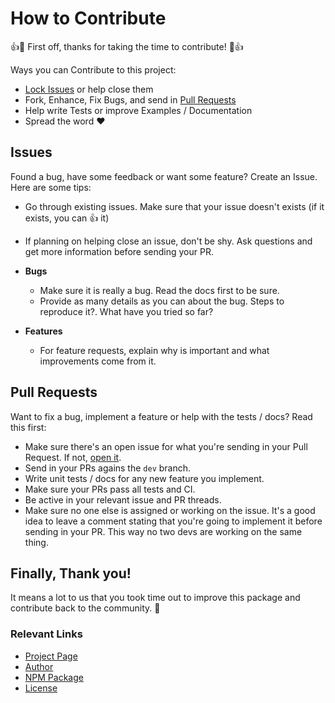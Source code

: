 # How to Contribute

:+1::tada: First off, thanks for taking the time to contribute! :tada::+1:

Ways you can Contribute to this project:

- [Lock Issues][issues] or help close them
- Fork, Enhance, Fix Bugs, and send in [Pull Requests][pr]
- Help write Tests or improve Examples / Documentation
- Spread the word :heart:

## Issues

Found a bug, have some feedback or want some feature? Create an Issue. Here are some tips:

- Go through existing issues. Make sure that your issue doesn't exists (if it exists, you can :+1: it)
- If planning on helping close an issue, don't be shy. Ask questions and get more information before sending your PR.

- **Bugs**

  - Make sure it is really a bug. Read the docs first to be sure.
  - Provide as many details as you can about the bug. Steps to reproduce it?. What have you tried so far?

- **Features**

  - For feature requests, explain why is important and what improvements come from it.

## Pull Requests

Want to fix a bug, implement a feature or help with the tests / docs? Read this first:

- Make sure there's an open issue for what you're sending in your Pull Request. If not, [open it][issues].
- Send in your PRs agains the `dev` branch.
- Write unit tests / docs for any new feature you implement.
- Make sure your PRs pass all tests and CI.
- Be active in your relevant issue and PR threads.
- Make sure no one else is assigned or working on the issue. It's a good idea to leave a comment stating that you're going to implement it before sending in your PR. This way no two devs are working on the same thing.

## Finally, Thank you!

It means a lot to us that you took time out to improve this package and contribute back to the community. :tada:

### Relevant Links

- [Project Page][github]
- [Author]
- [NPM Package][package]
- [License]

[author]: https://github.com/angrykoala
[github]: https://github.com/angrykoala/xejs
[issues]: #issues
[license]: https://github.com/angrykoala/xejs/blob/master/LICENSE
[package]: https://www.npmjs.com/package/xejs
[pr]: #pull-requests
